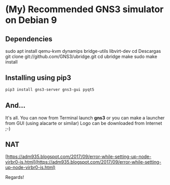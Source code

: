 # (My) Recommended GNS3 simulator on Debian 9

## Dependencies
sudo apt install qemu-kvm dynamips bridge-utils libvirt-dev
cd Descargas
git clone git://github.com/GNS3/ubridge.git
cd ubridge
make 
sudo make install

## Installing using pip3

```bash
pip3 install gns3-server gns3-gui pyqt5
```
## And...

It's all. You can now from Terminal launch **gns3** or you can make a launcher from GUI (using alacarte or similar)
Logo can be downloaded from Internet ;-)

## NAT 
[https://adm935.blogspot.com/2017/09/error-while-setting-up-node-virbr0-is.html](https://adm935.blogspot.com/2017/09/error-while-setting-up-node-virbr0-is.html)

Regards!

